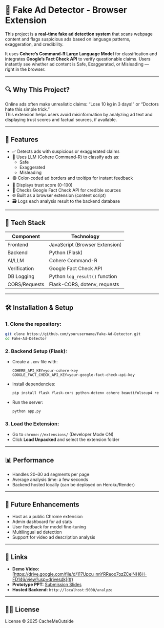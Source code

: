# 🧠 Fake Ad Detector - Browser Extension

This project is a **real-time fake ad detection system** that scans webpage content and flags suspicious ads based on language patterns, exaggeration, and credibility.

It uses **Cohere’s Command-R Large Language Model** for classification and integrates **Google’s Fact Check API** to verify questionable claims. Users instantly see whether ad content is Safe, Exaggerated, or Misleading — right in the browser.

---

## 🔍 Why This Project?

Online ads often make unrealistic claims: “Lose 10 kg in 3 days!” or “Doctors hate this simple trick.”  
This extension helps users avoid misinformation by analyzing ad text and displaying trust scores and factual sources, if available.

---

## 🚀 Features

- ✅ Detects ads with suspicious or exaggerated claims
- 🧠 Uses LLM (Cohere Command-R) to classify ads as:
  - Safe
  - Exaggerated
  - Misleading
- 🟢 Color-coded ad borders and tooltips for instant feedback
- 🔐 Displays trust score (0–100)
- 🔗 Checks Google Fact Check API for credible sources
- 🌐 Built as a browser extension (content script)
- 🗃️ Logs each analysis result to the backend database

---

## 🧩 Tech Stack

| Component      | Technology                     |
|----------------|------------------------------  |
| Frontend       | JavaScript (Browser Extension) |
| Backend        | Python (Flask)                 |
| AI/LLM         | Cohere Command-R               |
| Verification   | Google Fact Check API          |
| DB Logging     | Python `log_result()` function |
| CORS/Requests  | Flask-CORS, dotenv, requests   |

---

## 🛠️ Installation & Setup

### 1. Clone the repository:
```bash
git clone https://github.com/yourusername/Fake-Ad-Detector.git
cd Fake-Ad-Detector
```

### 2. Backend Setup (Flask):
- Create a `.env` file with:
  ```
  COHERE_API_KEY=your-cohere-key
  GOOGLE_FACT_CHECK_API_KEY=your-google-fact-check-api-key
  ```
- Install dependencies:
  ```bash
  pip install flask flask-cors python-dotenv cohere beautifulsoup4 requests
  ```
- Run the server:
  ```bash
  python app.py
  ```

### 3. Load the Extension:
- Go to `chrome://extensions/` (Developer Mode ON)
- Click **Load Unpacked** and select the extension folder

---

## 📊 Performance

- Handles 20–30 ad segments per page
- Average analysis time: a few seconds
- Backend hosted locally (can be deployed on Heroku/Render)

---

## 📌 Future Enhancements

- Host as a public Chrome extension
- Admin dashboard for ad stats
- User feedback for model fine-tuning
- Multilingual ad detection
- Support for video ad description analysis

---

## 📎 Links

- **Demo Video:** [https://drive.google.com/file/d/117Upcu_nnYRReoo7ozZCelNH6H-FD146/view?usp=drivesdk](#)
- **Prototype PPT:** [Submission Slides](#)
- **Hosted Backend:** `http://localhost:5000/analyze`

---

## 🧑‍💻 License

License © 2025 CacheMeOutside
